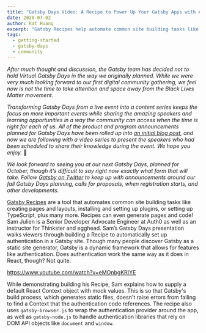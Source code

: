 ```yaml
---
title: "Gatsby Days Video: A Recipe to Power Up Your Gatsby Apps with Auth0"
date: 2020-07-02
author: Kat Huang
excerpt: "Gatsby Recipes help automate common site building tasks like automate package and plugin installation. Recipes can even generate pages and code! In his Gatsby Days presentation Sam Julien, Senior Developer Advocate Engineer at Auth0, walks viewers through building a Recipe to automatically set up authentication in a Gatsby site."
tags:
  - getting-started
  - gatsby-days
  - community
---
```

_After much thought and discussion, the Gatsby team has decided not to hold Virtual Gatsby Days in the way we originally planned. While we were very much looking forward to our first digital community gathering, we feel now is not the time to take attention and space away from the Black Lives Matter movement._

_Transforming Gatsby Days from a live event into a content series keeps the focus on more important events while sharing the amazing speakers and learning opportunities in a way the community can access when the time is right for each of us. All of the product and program announcements planned for Gatsby Days have been rolled up into [an initial blog post](https://www.gatsbyjs.org/blog/2020-06-23-Reconfiguring-Gatsby-Days/), and now we are following with a video series to present the speakers who had been scheduled to share their knowledge during the event. We hope you enjoy._ 💜

_We look forward to seeing you at our next Gatsby Days, planned for October, though it’s difficult to say right now exactly what form that will take. Follow [Gatsby on Twitter](https://twitter.com/gatsbyjs) to keep up with announcements around our fall Gatsby Days planning, calls for proposals, when registration starts, and other developments._

[Gatsby Recipes](https://www.gatsbyjs.org/docs/recipes/) are a tool that automates common site building tasks like creating pages and layouts, installing and setting up plugins, or setting up TypeScript, plus many more. Recipes can even generate pages and code! Sam Julien is a Senior Developer Advocate Engineer at Auth0 as well as an instructor for Thinkster and egghead. Sam’s Gatsby Days presentation walks viewers through building a Recipe to automatically set up authentication in a Gatsby site. Though many people discover Gatsby as a static site generator, Gatsby is a dynamic framework that allows for features like authentication. Does authentication work the same way as it does in React, though? Not quite.

https://www.youtube.com/watch?v=eMOnbgKRIYE

While demonstrating building his Recipe, Sam explains how to supply a default React Context object with mock values. This is so that Gatsby's build process, which generates static files, doesn't raise errors from failing to find a Context that the authentication code references. The recipe also uses `gatsby-browser.js` to wrap the authentication provider around the app, as well as `gatsby-node.js` to handle authentication libraries that rely on DOM API objects like `document` and `window`.
